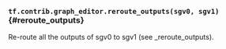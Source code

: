 ### `tf.contrib.graph_editor.reroute_outputs(sgv0, sgv1)` {#reroute_outputs}

Re-route all the outputs of sgv0 to sgv1 (see _reroute_outputs).

